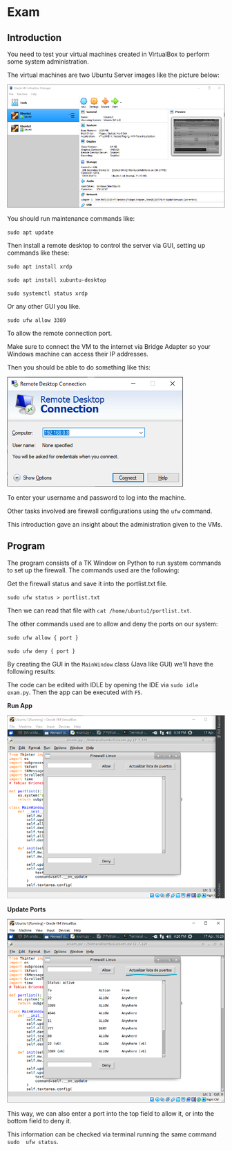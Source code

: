 # Exam

## Introduction

You need to test your virtual machines created in VirtualBox to perform some
system administration.

The virtual machines are two Ubuntu Server images like the picture below:

![VirtualBox VMs](screenshots/virtualbox-vms.png)

You should run maintenance commands like:

`sudo apt update`

Then install a remote desktop to control the server via GUI, setting up commands
like these:

`sudo apt install xrdp`

`sudo apt install xubuntu-desktop`

`sudo systemctl status xrdp`

Or any other GUI you like.

`sudo ufw allow 3389`

To allow the remote connection port.

Make sure to connect the VM to the internet via Bridge Adapter so your Windows
machine can access their IP addresses.

Then you should be able to do something like this:

![Windows RDC](screenshots/windows-rdc.png)

To enter your username and password to log into the machine.

Other tasks involved are firewall configurations using the `ufw` command.

This introduction gave an insight about the administration given to the VMs.

## Program

The program consists of a TK Window on Python to run system commands to set up
the firewall. The commands used are the following:

Get the firewall status and save it into the portlist.txt file.

`sudo ufw status > portlist.txt`

Then we can read that file with `cat /home/ubuntu1/portlist.txt`.

The other commands used are to allow and deny the ports on our system:

`sudo ufw allow { port }`

`sudo ufw deny { port }`

By creating the GUI in the `MainWindow` class (Java like GUI) we'll have the
following results:

The code can be edited with IDLE by opening the IDE via `sudo idle exam.py`.
Then the app can be executed with `F5`.

**Run App**

![VM Run App](screenshots/vm-run-app.png)

**Update Ports**

![VM Update Ports](screenshots/vm-update-ports.png)

This way, we can also enter a port into the top field to allow it, or into 
the bottom field to deny it.

This information can be checked via terminal running the same command `sudo 
ufw status`.
